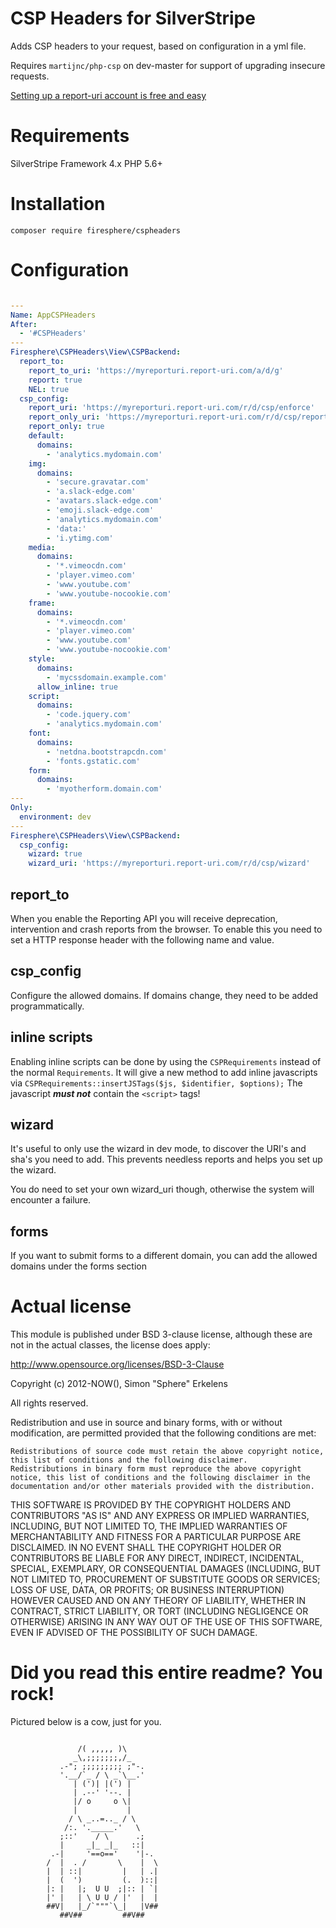 # CSP Headers for SilverStripe

Adds CSP headers to your request, based on configuration in a yml file.

Requires `martijnc/php-csp` on dev-master for support of upgrading insecure requests.

[Setting up a report-uri account is free and easy](https://report-uri.com)

# Requirements

SilverStripe Framework 4.x
PHP 5.6+

# Installation

`composer require firesphere/cspheaders`

# Configuration

```yaml

---
Name: AppCSPHeaders
After:
  - '#CSPHeaders'
---
Firesphere\CSPHeaders\View\CSPBackend:
  report_to:
    report_to_uri: 'https://myreporturi.report-uri.com/a/d/g'
    report: true
    NEL: true
  csp_config:
    report_uri: 'https://myreporturi.report-uri.com/r/d/csp/enforce'
    report_only_uri: 'https://myreporturi.report-uri.com/r/d/csp/reportOnly'
    report_only: true
    default:
      domains:
        - 'analytics.mydomain.com'
    img:
      domains:
        - 'secure.gravatar.com'
        - 'a.slack-edge.com'
        - 'avatars.slack-edge.com'
        - 'emoji.slack-edge.com'
        - 'analytics.mydomain.com'
        - 'data:'
        - 'i.ytimg.com'
    media:
      domains:
        - '*.vimeocdn.com'
        - 'player.vimeo.com'
        - 'www.youtube.com'
        - 'www.youtube-nocookie.com'
    frame:
      domains:
        - '*.vimeocdn.com'
        - 'player.vimeo.com'
        - 'www.youtube.com'
        - 'www.youtube-nocookie.com'
    style:
      domains:
        - 'mycssdomain.example.com'
      allow_inline: true
    script:
      domains:
        - 'code.jquery.com'
        - 'analytics.mydomain.com'
    font:
      domains:
        - 'netdna.bootstrapcdn.com'
        - 'fonts.gstatic.com'
    form:
      domains:
        - 'myotherform.domain.com'
---
Only:
  environment: dev
---
Firesphere\CSPHeaders\View\CSPBackend:
  csp_config:
    wizard: true
    wizard_uri: 'https://myreporturi.report-uri.com/r/d/csp/wizard'

```

## report_to

When you enable the Reporting API you will receive deprecation, intervention and crash reports from the browser. To enable this you need to set a HTTP response header with the following name and value.

## csp_config

Configure the allowed domains. If domains change, they need to be added programmatically.

## inline scripts

Enabling inline scripts can be done by using the `CSPRequirements` instead of the normal `Requirements`. It will give a new method to add inline javascripts via `CSPRequirements::insertJSTags($js, $identifier, $options);`
The javascript _**must not**_ contain the `<script>` tags!

## wizard

It's useful to only use the wizard in dev mode, to discover the URI's and sha's you need to add.
This prevents needless reports and helps you set up the wizard.

You do need to set your own wizard_uri though, otherwise the system will encounter a failure.

## forms

If you want to submit forms to a different domain, you can add the allowed domains under the forms section

# Actual license

This module is published under BSD 3-clause license, although these are not in the actual classes, the license does apply:

http://www.opensource.org/licenses/BSD-3-Clause

Copyright (c) 2012-NOW(), Simon "Sphere" Erkelens

All rights reserved.

Redistribution and use in source and binary forms, with or without modification, are permitted provided that the following conditions are met:

    Redistributions of source code must retain the above copyright notice, this list of conditions and the following disclaimer.
    Redistributions in binary form must reproduce the above copyright notice, this list of conditions and the following disclaimer in the documentation and/or other materials provided with the distribution.

THIS SOFTWARE IS PROVIDED BY THE COPYRIGHT HOLDERS AND CONTRIBUTORS "AS IS" AND ANY EXPRESS OR IMPLIED WARRANTIES, INCLUDING, BUT NOT LIMITED TO, THE IMPLIED WARRANTIES OF MERCHANTABILITY AND FITNESS FOR A PARTICULAR PURPOSE ARE DISCLAIMED. IN NO EVENT SHALL THE COPYRIGHT HOLDER OR CONTRIBUTORS BE LIABLE FOR ANY DIRECT, INDIRECT, INCIDENTAL, SPECIAL, EXEMPLARY, OR CONSEQUENTIAL DAMAGES (INCLUDING, BUT NOT LIMITED TO, PROCUREMENT OF SUBSTITUTE GOODS OR SERVICES; LOSS OF USE, DATA, OR PROFITS; OR BUSINESS INTERRUPTION) HOWEVER CAUSED AND ON ANY THEORY OF LIABILITY, WHETHER IN CONTRACT, STRICT LIABILITY, OR TORT (INCLUDING NEGLIGENCE OR OTHERWISE) ARISING IN ANY WAY OUT OF THE USE OF THIS SOFTWARE, EVEN IF ADVISED OF THE POSSIBILITY OF SUCH DAMAGE.


# Did you read this entire readme? You rock!

Pictured below is a cow, just for you.
```

               /( ,,,,, )\
              _\,;;;;;;;,/_
           .-"; ;;;;;;;;; ;"-.
           '.__/`_ / \ _`\__.'
              | (')| |(') |
              | .--' '--. |
              |/ o     o \|
              |           |
             / \ _..=.._ / \
            /:. '._____.'   \
           ;::'    / \      .;
           |     _|_ _|_   ::|
         .-|     '==o=='    '|-.
        /  |  . /       \    |  \
        |  | ::|         |   | .|
        |  (  ')         (.  )::|
        |: |   |;  U U  ;|:: | `|
        |' |   | \ U U / |'  |  |
        ##V|   |_/`"""`\_|   |V##
           ##V##         ##V##
```

